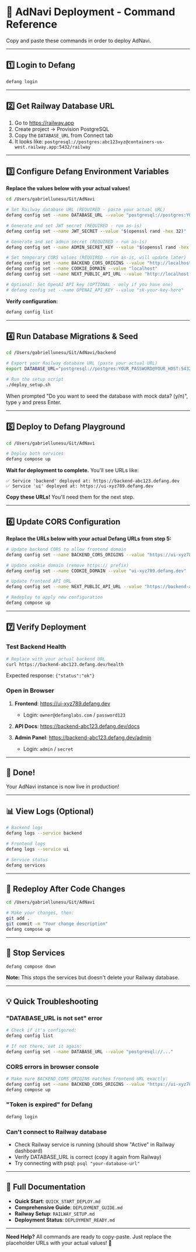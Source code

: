 # 🚀 AdNavi Deployment - Command Reference

Copy and paste these commands in order to deploy AdNavi.

---

## 1️⃣ Login to Defang

```bash
defang login
```

---

## 2️⃣ Get Railway Database URL

1. Go to https://railway.app
2. Create project → Provision PostgreSQL
3. Copy the `DATABASE_URL` from Connect tab
4. It looks like: `postgresql://postgres:abc123xyz@containers-us-west.railway.app:5432/railway`

---

## 3️⃣ Configure Defang Environment Variables

**Replace the values below with your actual values!**

```bash
cd /Users/gabriellunesu/Git/AdNavi

# Set Railway database URL (REQUIRED - paste your actual URL)
defang config set --name DATABASE_URL --value "postgresql://postgres:YOUR_PASSWORD@YOUR_HOST:5432/railway"

# Generate and set JWT secret (REQUIRED - run as-is)
defang config set --name JWT_SECRET --value "$(openssl rand -hex 32)"

# Generate and set admin secret (REQUIRED - run as-is)
defang config set --name ADMIN_SECRET_KEY --value "$(openssl rand -hex 32)"

# Set temporary CORS values (REQUIRED - run as-is, will update later)
defang config set --name BACKEND_CORS_ORIGINS --value "http://localhost:3000"
defang config set --name COOKIE_DOMAIN --value "localhost"
defang config set --name NEXT_PUBLIC_API_URL --value "http://localhost:8000"

# Optional: Set OpenAI API key (OPTIONAL - only if you have one)
# defang config set --name OPENAI_API_KEY --value "sk-your-key-here"
```

**Verify configuration:**
```bash
defang config list
```

---

## 4️⃣ Run Database Migrations & Seed

```bash
cd /Users/gabriellunesu/Git/AdNavi/backend

# Export your Railway database URL (paste your actual URL)
export DATABASE_URL="postgresql://postgres:YOUR_PASSWORD@YOUR_HOST:5432/railway"

# Run the setup script
./deploy_setup.sh
```

When prompted "Do you want to seed the database with mock data? (y/n)", type `y` and press Enter.

---

## 5️⃣ Deploy to Defang Playground

```bash
cd /Users/gabriellunesu/Git/AdNavi

# Deploy both services
defang compose up
```

**Wait for deployment to complete.** You'll see URLs like:
```
✅ Service 'backend' deployed at: https://backend-abc123.defang.dev
✅ Service 'ui' deployed at: https://ui-xyz789.defang.dev
```

**Copy these URLs!** You'll need them for the next step.

---

## 6️⃣ Update CORS Configuration

**Replace the URLs below with your actual Defang URLs from step 5:**

```bash
# Update backend CORS to allow frontend domain
defang config set --name BACKEND_CORS_ORIGINS --value "https://ui-xyz789.defang.dev"

# Update cookie domain (remove https:// prefix)
defang config set --name COOKIE_DOMAIN --value "ui-xyz789.defang.dev"

# Update frontend API URL
defang config set --name NEXT_PUBLIC_API_URL --value "https://backend-abc123.defang.dev"

# Redeploy to apply new configuration
defang compose up
```

---

## 7️⃣ Verify Deployment

### Test Backend Health
```bash
# Replace with your actual backend URL
curl https://backend-abc123.defang.dev/health
```

Expected response: `{"status":"ok"}`

### Open in Browser

1. **Frontend**: https://ui-xyz789.defang.dev
   - Login: `owner@defanglabs.com` / `password123`

2. **API Docs**: https://backend-abc123.defang.dev/docs

3. **Admin Panel**: https://backend-abc123.defang.dev/admin
   - Login: `admin` / `secret`

---

## 🎉 Done!

Your AdNavi instance is now live in production!

---

## 📊 View Logs (Optional)

```bash
# Backend logs
defang logs --service backend

# Frontend logs
defang logs --service ui

# Service status
defang services
```

---

## 🔄 Redeploy After Code Changes

```bash
cd /Users/gabriellunesu/Git/AdNavi

# Make your changes, then:
git add .
git commit -m "Your change description"
defang compose up
```

---

## 🛑 Stop Services

```bash
defang compose down
```

**Note:** This stops the services but doesn't delete your Railway database.

---

## 💡 Quick Troubleshooting

### "DATABASE_URL is not set" error
```bash
# Check if it's configured:
defang config list

# If not there, set it again:
defang config set --name DATABASE_URL --value "postgresql://..."
```

### CORS errors in browser console
```bash
# Make sure BACKEND_CORS_ORIGINS matches frontend URL exactly:
defang config set --name BACKEND_CORS_ORIGINS --value "https://ui-xyz789.defang.dev"
defang compose up
```

### "Token is expired" for Defang
```bash
defang login
```

### Can't connect to Railway database
- Check Railway service is running (should show "Active" in Railway dashboard)
- Verify DATABASE_URL is correct (copy it again from Railway)
- Try connecting with psql: `psql "your-database-url"`

---

## 📖 Full Documentation

- **Quick Start**: `QUICK_START_DEPLOY.md`
- **Comprehensive Guide**: `DEPLOYMENT_GUIDE.md`
- **Railway Setup**: `RAILWAY_SETUP.md`
- **Deployment Status**: `DEPLOYMENT_READY.md`

---

**Need Help?** All commands are ready to copy-paste. Just replace the placeholder URLs with your actual values! 🚀

